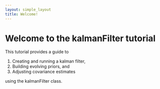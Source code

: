 ```yaml
---
layout: simple_layout
title: Welcome!
---
```


# Welcome to the kalmanFilter tutorial

This tutorial provides a guide to
1. Creating and running a kalman filter,
2. Building evolving priors, and
3. Adjusting covariance estimates

using the kalmanFilter class.

